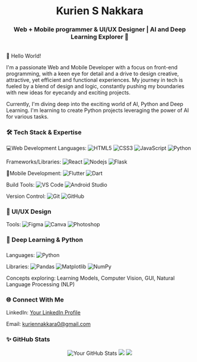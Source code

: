 <div align="center"><h1> Kurien S Nakkara </h1>
  <h3>Web + Mobile programmer & UI/UX Designer | AI and Deep Learning Explorer 🚀</h3></div>
<div align="center">
</div>
 <br>
👋 Hello World!

I'm a passionate Web and Mobile Developer with a focus on front-end programming, with a keen eye for detail and a drive to design creative, attractive, yet efficient and functional  experiences. My journey in tech is fueled by a blend of design and logic, constantly pushing my boundaries with new ideas for eyecandy and exciting projects.

Currently, I'm diving deep into the exciting world of AI, Python and Deep Learning. I'm learning to create Python projects leveraging the power of AI for various tasks.

<h3>🛠️ Tech Stack & Expertise</h3>

💻Web Development
Languages: ![HTML5](https://img.shields.io/badge/-HTML5-E34F26?style=flat-square&logo=html5&logoColor=white) 
![CSS3](https://img.shields.io/badge/-CSS3-1572B6?style=flat-square&logo=css3) 
![JavaScript](https://img.shields.io/badge/-JavaScript-black?style=flat-square&logo=javascript) 
![Python](https://img.shields.io/badge/-Python-black?style=flat-square&logo=Python)

Frameworks/Libraries: 
![React](https://img.shields.io/badge/-React-black?style=flat-square&logo=react) 
![Nodejs](https://img.shields.io/badge/-Nodejs-black?style=flat-square&logo=Node.js)
![Flask](https://img.shields.io/badge/Flask-000000?style=for-the-badge&logo=Flask&logoColor=white)

📱Mobile Development:
![Flutter](https://img.shields.io/badge/Flutter-02569B?style=flat&logo=flutter&logoColor=white)
![Dart](https://img.shields.io/badge/Dart-0175C2?style=flat&logo=dart&logoColor=white)

Build Tools: ![VS Code](https://img.shields.io/badge/Visual%20Studio%20Code-007ACC?logo=visualstudiocode&logoColor=fff&style=plastic) ![Android Studio](https://img.shields.io/badge/Android%20Studio-3DDC84?style=flat&logo=android-studio&logoColor=white)

Version Control: ![Git](https://img.shields.io/badge/-Git-black?style=flat-square&logo=git)
![GitHub](https://img.shields.io/badge/-GitHub-181717?style=flat-square&logo=github)

<h3>🎨 UI/UX Design</h3>

Tools: 
![Figma](https://img.shields.io/badge/Figma-F24E1E?style=for-the-badge&logo=figma&logoColor=white) 
![Canva](https://img.shields.io/badge/Canva-7952B3?style=flat&logo=canva) 
![Photoshop](https://img.shields.io/badge/Adobe%20Photoshop-A-001e36?logo=adobephotoshop&logoColor=fff&style=for-the-badge&colorA=001e36&colorB=31a8ff)

<h3>🧠 Deep Learning & Python<h3></h3>

Languages: 
![Python](https://img.shields.io/badge/-Python-black?style=flat-square&logo=Python)

Libraries: ![Pandas](https://img.shields.io/badge/Pandas-150458?style=for-the-badge&logo=pandas&logoColor=white)
![Matplotlib](https://img.shields.io/badge/-Matplotlib-000000?style=flat&logo=python&logoColor=white)
![NumPy](https://img.shields.io/badge/Numpy-777BB4?style=for-the-badge&logo=numpy&logoColor=white)

Concepts exploring: Learning Models, Computer Vision, GUI, Natural Language Processing (NLP)

<h3>🌐 Connect With Me</h3>

LinkedIn: [Your LinkedIn Profile](https://www.linkedin.com/in/kurien-nakkara/)

Email: kuriennakkara0@gmail.com

<h3>✨ GitHub Stats</h3>
<div align="center">
<img src="https://github-readme-stats.vercel.app/api?username=falood4&theme=vue-dark&show_icons=true&hide_border=true&count_private=true" alt="Your GitHub Stats" />
<img src="https://github-readme-streak-stats.herokuapp.com/?user=falood4&theme=vue-dark&hide_border=true" />
<img src="https://github-readme-stats.vercel.app/api/top-langs/?username=falood4&theme=vue-dark&show_icons=true&hide_border=true&layout=compact" />
</div>
